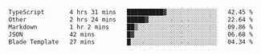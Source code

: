 <!--START_SECTION:waka-->

```txt
TypeScript       4 hrs 31 mins   ██████████▓░░░░░░░░░░░░░░   42.45 %
Other            2 hrs 24 mins   █████▓░░░░░░░░░░░░░░░░░░░   22.64 %
Markdown         1 hr 2 mins     ██▒░░░░░░░░░░░░░░░░░░░░░░   09.86 %
JSON             42 mins         █▓░░░░░░░░░░░░░░░░░░░░░░░   06.68 %
Blade Template   27 mins         █░░░░░░░░░░░░░░░░░░░░░░░░   04.34 %
```

<!--END_SECTION:waka-->